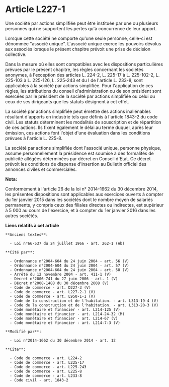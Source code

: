 # Article L227-1

Une société par actions simplifiée peut être instituée par une ou plusieurs personnes qui ne supportent les pertes qu'à
concurrence de leur apport. 

Lorsque cette société ne comporte qu'une seule personne, celle-ci est dénommée "associé unique". L'associé unique exerce les
pouvoirs dévolus aux associés lorsque le présent chapitre prévoit une prise de décision collective. 

Dans la mesure où elles sont compatibles avec les dispositions particulières prévues par le présent chapitre, les règles
concernant les sociétés anonymes, à l'exception des articles L. 224-2, L. 225-17 à L. 225-102-2, L. 225-103 à L. 225-126, L.
225-243 et du I de l'article L. 233-8, sont applicables à la société par actions simplifiée. Pour l'application de ces
règles, les attributions du conseil d'administration ou de son président sont exercées par le président de la société par
actions simplifiée ou celui ou ceux de ses dirigeants que les statuts désignent à cet effet. 

La société par actions simplifiée peut émettre des actions inaliénables résultant d'apports en industrie tels que définis à
l'article 1843-2 du code civil. Les statuts déterminent les modalités de souscription et de répartition de ces actions. Ils
fixent également le délai au terme duquel, après leur émission, ces actions font l'objet d'une évaluation dans les conditions
prévues à l'article L. 225-8. 

La société par actions simplifiée dont l'associé unique, personne physique, assume personnellement la présidence est soumise
à des formalités de publicité allégées déterminées par décret en Conseil d'Etat. Ce décret prévoit les conditions de dispense
d'insertion au Bulletin officiel des annonces civiles et commerciales.

**Nota:**

Conformément à l'article 26 de la loi n° 2014-1662 du 30 décembre 2014, les présentes dispositions sont applicables aux
exercices ouverts à compter du 1er janvier 2015 dans les sociétés dont le nombre moyen de salariés permanents, y compris ceux
des filiales directes ou indirectes, est supérieur à 5 000 au cours de l'exercice, et à compter du 1er janvier 2016 dans les
autres sociétés.

**Liens relatifs à cet article**

	**Anciens textes**:

	  - Loi n°66-537 du 24 juillet 1966 - art. 262-1 (Ab)

	**Cité par**:

	  - Ordonnance n°2004-604 du 24 juin 2004 - art. 56 (V)
	  - Ordonnance n°2004-604 du 24 juin 2004 - art. 57 (V)
	  - Ordonnance n°2004-604 du 24 juin 2004 - art. 58 (V)
	  - Arrêté du 12 novembre 2004 - art. 411-1 (V)
	  - Décret n°2006-741 du 27 juin 2006 - art. 1 (V)
	  - Décret n°2008-1488 du 30 décembre 2008 (V)
	  - Code de commerce - art. D227-3 (V)
	  - Code de commerce - art. L227-2-1 (V)
	  - Code de commerce - art. L950-1-1 (V)
	  - Code de la construction et de l'habitation. - art. L313-19-4 (V)
	  - Code de la construction et de l'habitation. - art. L313-20-3 (V)
	  - Code monétaire et financier - art. L214-125 (V)
	  - Code monétaire et financier - art. L214-24-32 (M)
	  - Code monétaire et financier - art. L214-67 (V)
	  - Code monétaire et financier - art. L214-7-3 (V)

	**Modifié par**:

	  - Loi n°2014-1662 du 30 décembre 2014 - art. 12

	**Cite**:

	  - Code de commerce - art. L224-2
	  - Code de commerce - art. L225-17
	  - Code de commerce - art. L225-243
	  - Code de commerce - art. L225-8
	  - Code de commerce - art. L233-8
	  - Code civil - art. 1843-2
